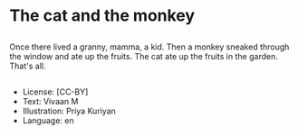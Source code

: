 # The cat and the monkey

##
Once there lived a granny, mamma, a kid. Then a monkey sneaked through the window and ate up the fruits. The cat ate up the fruits in the garden. That's all.

##
* License: [CC-BY]
* Text: Vivaan M
* Illustration: Priya Kuriyan
* Language: en
